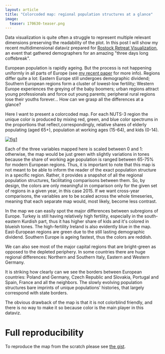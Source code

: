 ```yaml
---
layout: article
title: "Colorcoded map: regional population structures at a glance"
image:
  teaser: 170630-teaser.png
---
```


Data visualization is quite often a struggle to represent multiple relevant dimensions preserving the readability of the plot. In this post I will show my recent multidimensional dataviz prepared for [Rostock Retreat Visualization][retreat], an event that gathered demographers for an amazing "three days long coffebreak".

European population is rapidly ageing. But the process is not happening uniformly in all parts of Europe (see [my recent paper][gen] for more info). Regions differ quite a lot: Eastern Europe still undergoes demographic dividend; Southern European regions form a cluster of lowest-low fertility; Western Europe experiences the greying of the baby boomers; urban regions attract young professionals and force out young parents; peripheral rural regions lose their youths forever... How can we grasp all the differences at a glance? 

Here I want to present a colorcoded map. For each NUTS-3 region the unique color is produced by mixing red, green, and blue color spectrums in the proportions that reflect,correspondingly, relative shares of elderly populating (aged 65+), population at working ages (15-64), and kids (0-14). 

[![fig1][f1s]][f1]  

Each of the three variables mapped here is scaled between 0 and 1: otherwise, the map would be just green with slightly variations in tones because the share of working age population is ranged between 65-75% for modern European regions. Thus, it is important to note that this map is not meant to be able to inform the reader of the exact population structure in a specific region. Rather, it provides a snapshot of all the regional population structures, facilitating comparisons between them. So, by design, the colors are only meaningful in comparison only for the given set of regions in a given year, in this case 2015. If we want cross-year comparisons, the variables are to be scaled across the whole timeseries, meaning that each separate map would, most likely, become less contrast. 

In the map we can easily spot the major differences between subregions of Europe. Turkey is still having relatively high fertility, especially in the south-eastern Kurdish part, thus it has higher share of kids and it's colored in blueish tones. The high-fertility Ireland is also evidently blue in the map. East-European regions are green due to the still lasting demographic dividend. Southern Europe is ageing fastest, thus the colors are reddish. 

We can also see most of the major capital regions that are bright-green as opposed to the depleted periphery. In some countries there are huge regional differences: Northern and Southern Italy, Eastern and Western Germany. 

It is striking how clearly can we see the borders between European countries: Poland and Germany, Czech Republic and Slovakia, Portugal and Spain, France and all the neighbors. The slowly evolving population structures bare  imprints of unique populations' histories, that largely correspond with state borders. 

The obvious drawback of the map is that it is not colorblind friendly, and there is no way to make it so because color is the main player in this dataviz. 

# Full reproducibility
To reproduce the map from the scratch please see [the gist][gist].

[f1]: https://ikashnitsky.github.io/images/170630/fig-01.png
[f1s]: https://ikashnitsky.github.io/images/170630/s-fig-01.png

[retreat]: https://twitter.com/RostockRetreat
[gen]: https://doi.org/10.1186/s41118-017-0018-2
[gist]: https://gist.github.com/ikashnitsky/c7bf13f6c716f65ddba3e52073793f3f